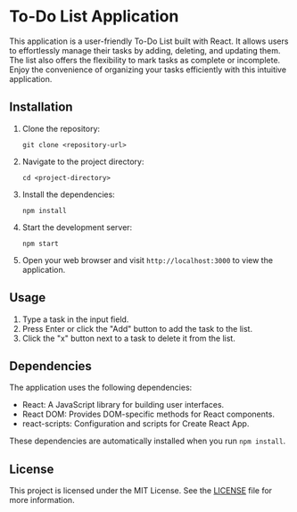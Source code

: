 # To-Do List Application

This application is a user-friendly To-Do List built with React. It allows users to effortlessly manage their tasks by adding, deleting, and updating them. The list also offers the flexibility to mark tasks as complete or incomplete. Enjoy the convenience of organizing your tasks efficiently with this intuitive application.

## Installation

1. Clone the repository:
   ```
   git clone <repository-url>
   ```

2. Navigate to the project directory:
   ```
   cd <project-directory>
   ```

3. Install the dependencies:
   ```
   npm install
   ```

4. Start the development server:
   ```
   npm start
   ```

5. Open your web browser and visit `http://localhost:3000` to view the application.

## Usage

1. Type a task in the input field.
2. Press Enter or click the "Add" button to add the task to the list.
3. Click the "x" button next to a task to delete it from the list.

## Dependencies

The application uses the following dependencies:

- React: A JavaScript library for building user interfaces.
- React DOM: Provides DOM-specific methods for React components.
- react-scripts: Configuration and scripts for Create React App.

These dependencies are automatically installed when you run `npm install`.

## License

This project is licensed under the MIT License. See the [LICENSE](LICENSE) file for more information.
